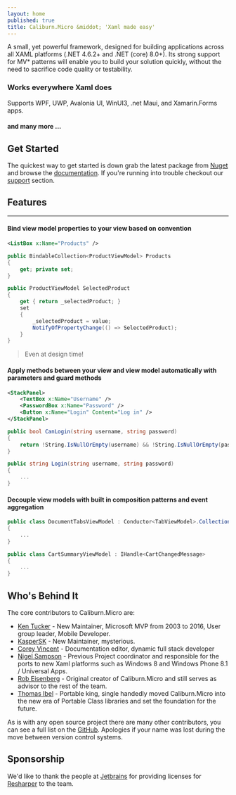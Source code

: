 ```yaml
---
layout: home
published: true
title: Caliburn.Micro &middot; 'Xaml made easy'
---
```


A small, yet powerful framework, designed for building applications across all XAML platforms (.NET 4.6.2+ and .NET (core) 8.0+). Its strong support for MV* patterns will enable you to build your solution quickly, without the need to sacrifice code quality or testability.

### Works everywhere Xaml does
Supports WPF, UWP, Avalonia UI, WinUI3, .net Maui, and Xamarin.Forms apps.

#### and many more ...

## Get Started
The quickest way to get started is down grab the latest package from [Nuget][nuget] and browse the [documentation][docs]. If you're running into trouble checkout our [support][support] section.

## Features
---
#### Bind view model properties to your view based on convention


``` xml
<ListBox x:Name="Products" />
``` 

``` csharp
public BindableCollection<ProductViewModel> Products
{
    get; private set; 
}

public ProductViewModel SelectedProduct
{
    get { return _selectedProduct; }
    set
    {
        _selectedProduct = value;
        NotifyOfPropertyChange(() => SelectedProduct);
    }
}
```

>Even at design time!


#### Apply methods between your view and view model automatically with parameters and guard methods

``` xml
<StackPanel>
    <TextBox x:Name="Username" />
    <PasswordBox x:Name="Password" />
    <Button x:Name="Login" Content="Log in" />
</StackPanel>
```

``` csharp
public bool CanLogin(string username, string password)
{
    return !String.IsNullOrEmpty(username) && !String.IsNullOrEmpty(password);
}

public string Login(string username, string password)
{
    ...
}
```


#### Decouple view models with built in composition patterns and event aggregation 
``` csharp
public class DocumentTabsViewModel : Conductor<TabViewModel>.Collection.OneActive
{
	...
}
```

``` csharp
public class CartSummaryViewModel : IHandle<CartChangedMessage>
{
	...
}
```

## Who's Behind It
The core contributors to Caliburn.Micro are:

 - [Ken Tucker][kt] - New Maintainer, Microsoft MVP from 2003 to 2016, User group leader, Mobile Developer.
 - [KasperSK][ksk] - New Maintainer, mysterious.
 - [Corey Vincent][cv] - Documentation editor, dynamic full stack developer
 - [Nigel Sampson][nigel] - Previous Project coordinator and responsible for the ports to new Xaml platforms such as Windows 8 and Windows Phone 8.1 / Universal Apps.
 - [Rob Eisenberg][rob] - Original creator of Caliburn.Micro and still serves as advisor to the rest of the team.
 - [Thomas Ibel][thomas] - Portable king, single handedly moved Caliburn.Micro into the new era of Portable Class libraries and set the foundation for the future.

As is with any open source project there are many other contributors, you can see a full list on the [GitHub][contributors]. Apologies if your name was lost during the move between version control systems.


## Sponsorship

We'd like to thank the people at [Jetbrains][jb] for providing licenses for [Resharper][resharper] to the team.

[nuget]: https://www.nuget.org/packages/Caliburn.Micro

[docs]: /documentation
[support]: /support
[getting-started]: /documentation/getting-started
[rob]: http://robeisenberg.com
[bs]: http://www.bluespire.com
[kt]: https://github.com/vb2ae
[ksk]: https://github.com/KasperSK
[cv]: https://github.com/KasperSK
[nigel]: http://compiledexperience.com
[mm]: http://markermetro.com
[thomas]: https://twitter.com/thomasibel
[contributors]: https://github.com/Caliburn-Micro/Caliburn.Micro/graphs/contributors
[durandal]: http://durandaljs.com/
[jb]: https://www.jetbrains.com/
[resharper]: https://www.jetbrains.com/resharper/
